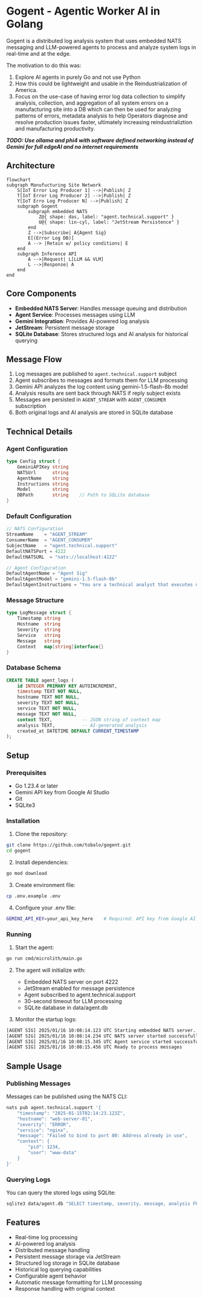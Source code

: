 # Gogent - Agentic Worker AI in Golang

Gogent is a distributed log analysis system that uses embedded NATS messaging and LLM-powered agents to process and analyze system logs in real-time and at the edge.

The motivation to do this was:
1. Explore AI agents in purely Go and not use Python
2. How this could be lightweight and usable in the Reindustrialization of America.
3. Focus on the use-case of having error log data collection to simplify analysis, collection, and aggregation of all system errors on a manufacturing site into a DB which can then be used for analyzing patterns of errors, metadata analysis to help Operators diagnose and resolve production issues faster, ultimately increasing reindustrializtion and manufacturing productivity.

***TODO: Use ollama and phi4 with software defined networking instead of Gemini for full edgeAI and no internet requirements***

## Architecture

```mermaid
flowchart
subgraph Manufucturing Site Network
    S[IoT Error Log Producer 1] -->|Publish| Z
    T[IoT Error Log Producer 2] -->|Publish| Z
    Y[IoT Erro Log Producer N] -->|Publish| Z
    subgraph Gogent
        subgraph embedded NATS
            Z@{ shape: das, label: "agent.technical.support" }
            U@{ shape: lin-cyl, label: "JetStream Persistence" }
        end
        Z -->|Subscribe| A{Agent Sig}
        E[(Error Log DB)]
        A --> |Retain w/ policy conditions| E
    end
    subgraph Inference API
        A -->|Request| L[LLM && VLM]
        L -->|Response| A
    end
end
```

## Core Components

- **Embedded NATS Server**: Handles message queuing and distribution
- **Agent Service**: Processes messages using LLM
- **Gemini Integration**: Provides AI-powered log analysis
- **JetStream**: Persistent message storage
- **SQLite Database**: Stores structured logs and AI analysis for historical querying

## Message Flow

1. Log messages are published to `agent.technical.support` subject
2. Agent subscribes to messages and formats them for LLM processing
3. Gemini API analyzes the log content using gemini-1.5-flash-8b model
4. Analysis results are sent back through NATS if reply subject exists
5. Messages are persisted in `AGENT_STREAM` with `AGENT_CONSUMER` subscription
6. Both original logs and AI analysis are stored in SQLite database

## Technical Details

### Agent Configuration

```go
type Config struct {
    GeminiAPIKey string
    NATSUrl      string
    AgentName    string
    Instructions string
    Model        string
    DBPath       string    // Path to SQLite database
}
```

### Default Configuration
```go
// NATS Configuration
StreamName    = "AGENT_STREAM"
ConsumerName  = "AGENT_CONSUMER"
SubjectName   = "agent.technical.support"
DefaultNATSPort = 4222
DefaultNATSURL  = "nats://localhost:4222"

// Agent Configuration
DefaultAgentName = "Agent Sig"
DefaultAgentModel = "gemini-1.5-flash-8b"
DefaultAgentInstructions = "You are a technical analyst that executes natural language reporting from technical information and raw SIGINT data. Analyze system logs and provide concise, actionable insights."
```

### Message Structure
```go
type LogMessage struct {
    Timestamp string
    Hostname  string
    Severity  string
    Service   string
    Message   string
    Context   map[string]interface{}
}
```

### Database Schema
```sql
CREATE TABLE agent_logs (
    id INTEGER PRIMARY KEY AUTOINCREMENT,
    timestamp TEXT NOT NULL,
    hostname TEXT NOT NULL,
    severity TEXT NOT NULL,
    service TEXT NOT NULL,
    message TEXT NOT NULL,
    context TEXT,           -- JSON string of context map
    analysis TEXT,          -- AI-generated analysis
    created_at DATETIME DEFAULT CURRENT_TIMESTAMP
);
```

## Setup

### Prerequisites

- Go 1.23.4 or later
- Gemini API key from Google AI Studio
- Git
- SQLite3

### Installation

1. Clone the repository:
```bash
git clone https://github.com/tobalo/gogent.git
cd gogent
```

2. Install dependencies:
```bash
go mod download
```

3. Create environment file:
```bash
cp .env.example .env
```

4. Configure your .env file:
```sh
GEMINI_API_KEY=your_api_key_here    # Required: API key from Google AI Studio
```

### Running

1. Start the agent:
```bash
go run cmd/microlith/main.go
```

2. The agent will initialize with:
   - Embedded NATS server on port 4222
   - JetStream enabled for message persistence
   - Agent subscribed to agent.technical.support
   - 30-second timeout for LLM processing
   - SQLite database in data/agent.db

3. Monitor the startup logs:
```sh
[AGENT SIG] 2025/01/16 10:08:14.123 UTC Starting embedded NATS server...
[AGENT SIG] 2025/01/16 10:08:14.234 UTC NATS server started successfully
[AGENT SIG] 2025/01/16 10:08:15.345 UTC Agent service started successfully
[AGENT SIG] 2025/01/16 10:08:15.456 UTC Ready to process messages
```

## Sample Usage

### Publishing Messages

Messages can be published using the NATS CLI:

```bash
nats pub agent.technical.support '{
    "timestamp": "2025-01-15T02:14:23.123Z",
    "hostname": "web-server-01",
    "severity": "ERROR",
    "service": "nginx",
    "message": "Failed to bind to port 80: Address already in use",
    "context": {
        "pid": 1234,
        "user": "www-data"
    }
}'
```

### Querying Logs

You can query the stored logs using SQLite:

```bash
sqlite3 data/agent.db "SELECT timestamp, severity, message, analysis FROM agent_logs WHERE severity = 'ERROR' ORDER BY timestamp DESC LIMIT 5;"
```

## Features

- Real-time log processing
- AI-powered log analysis
- Distributed message handling
- Persistent message storage via JetStream
- Structured log storage in SQLite database
- Historical log querying capabilities
- Configurable agent behavior
- Automatic message formatting for LLM processing
- Response handling with original context